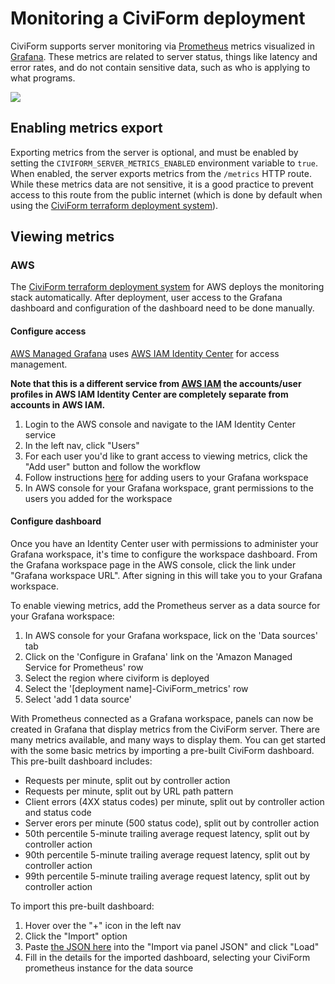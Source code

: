 # Monitoring a CiviForm deployment

CiviForm supports server monitoring via [Prometheus](https://prometheus.io/) metrics visualized in [Grafana](https://grafana.com/). These metrics are related to server status, things like latency and error rates, and do not contain sensitive data, such as who is applying to what programs.

![](<../../.gitbook/assets/monitoring-architecture.png.png>)

## Enabling metrics export

Exporting metrics from the server is optional, and must be enabled by setting the `CIVIFORM_SERVER_METRICS_ENABLED` environment variable to `true`. When enabled, the server exports metrics from the `/metrics` HTTP route. While these metrics data are not sensitive, it is a good practice to prevent access to this route from the public internet (which is done by default when using the [CiviForm terraform deployment system](https://github.com/civiform/cloud-deploy-infra/)).

## Viewing metrics

### AWS

The [CiviForm terraform deployment system](https://github.com/civiform/cloud-deploy-infra/) for AWS deploys the monitoring stack automatically. After deployment, user access to the Grafana dashboard and configuration of the dashboard need to be done manually.

#### Configure access

[AWS Managed Grafana](https://aws.amazon.com/grafana/) uses [AWS IAM Identity Center](https://aws.amazon.com/iam/identity-center/) for access management.

**Note that this is a different service from [AWS IAM](https://aws.amazon.com/iam/) the accounts/user profiles in AWS IAM Identity Center are completely separate from accounts in AWS IAM.**

1. Login to the AWS console and navigate to the IAM Identity Center service
1. In the left nav, click "Users"
1. For each user you'd like to grant access to viewing metrics, click the "Add user" button and follow the workflow
1. Follow instructions [here](https://docs.aws.amazon.com/grafana/latest/userguide/AMG-manage-users-and-groups-AMG.html) for adding users to your Grafana workspace
1. In AWS console for your Grafana workspace, grant permissions to the users you added for the workspace

#### Configure dashboard

Once you have an Identity Center user with permissions to administer your Grafana workspace, it's time to configure the workspace dashboard. From the Grafana workspace page in the AWS console, click the link under "Grafana workspace URL". After signing in this will take you to your Grafana workspace. 

To enable viewing metrics, add the Prometheus server as a data source for your Grafana workspace: 

1. In AWS console for your Grafana workspace, lick on the 'Data sources' tab
1. Click on the 'Configure in Grafana' link on the 'Amazon Managed Service for Prometheus' row
1. Select the region where civiform is deployed
1. Select the '[deployment name]-CiviForm_metrics' row 
1. Select 'add 1 data source'

With Prometheus connected as a Grafana workspace, panels can now be created in Grafana that display metrics from the CiviForm server. There are many metrics available, and many ways to display them. You can get started with the some basic metrics by importing a pre-built CiviForm dashboard. This pre-built dashboard includes:

- Requests per minute, split out by controller action
- Requests per minute, split out by URL path pattern
- Client errors (4XX status codes) per minute, split out by controller action and status code
- Server erors per minute (500 status code), split out by controller action
- 50th percentile 5-minute trailing average request latency, split out by controller action 
- 90th percentile 5-minute trailing average request latency, split out by controller action 
- 99th percentile 5-minute trailing average request latency, split out by controller action 

To import this pre-built dashboard: 

1. Hover over the "+" icon in the left nav
1. Click the "Import" option 
1. Paste [the JSON here](https://gist.githubusercontent.com/bion/9c5e9293a887f4ea76f123908fb35ef7/raw/c179075f37026544124475ed46646861fda16a5f/civiform_grafana_dashboard.json) into the "Import via panel JSON" and click "Load"
1. Fill in the details for the imported dashboard, selecting your CiviForm prometheus instance for the data source
